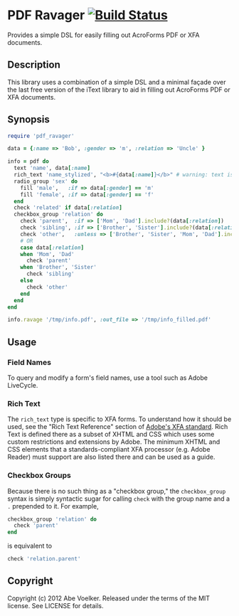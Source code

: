 # PDF Ravager [![Build Status](https://secure.travis-ci.org/abevoelker/pdf_ravager.png)](http://travis-ci.org/abevoelker/pdf_ravager)

Provides a simple DSL for easily filling out AcroForms PDF or XFA documents.

## Description

This library uses a combination of a simple DSL and a minimal façade over the
last free version of the iText library to aid in filling out AcroForms PDF or
XFA documents.

## Synopsis

```ruby
require 'pdf_ravager'

data = {:name => 'Bob', :gender => 'm', :relation => 'Uncle' }

info = pdf do
  text 'name', data[:name]
  rich_text 'name_stylized', "<b>#{data[:name]}</b>" # warning: text is not HTML-escaped!
  radio_group 'sex' do
    fill 'male',   :if => data[:gender] == 'm'
    fill 'female', :if => data[:gender] == 'f'
  end
  check 'related' if data[:relation]
  checkbox_group 'relation' do
    check 'parent',  :if => ['Mom', 'Dad'].include?(data[:relation])
    check 'sibling', :if => ['Brother', 'Sister'].include?(data[:relation])
    check 'other',   :unless => ['Brother', 'Sister', 'Mom', 'Dad'].include?(data[:relation])
    # OR
    case data[:relation]
    when 'Mom', 'Dad'
      check 'parent'
    when 'Brother', 'Sister'
      check 'sibling'
    else
      check 'other'
    end
  end
end

info.ravage '/tmp/info.pdf', :out_file => '/tmp/info_filled.pdf'
```

## Usage

### Field Names
To query and modify a form's field names, use a tool such as Adobe
LiveCycle.

### Rich Text
The `rich_text` type is specific to XFA forms. To understand how it
should be used, see the "Rich Text Reference" section of
[Adobe's XFA standard][1]. Rich Text is defined there as a subset of
XHTML and CSS which uses some custom restrictions and extensions by
Adobe. The minimum XHTML and CSS elements that a standards-compliant
XFA processor (e.g. Adobe Reader) must support are also listed there
and can be used as a guide.

### Checkbox Groups
Because there is no such thing as a "checkbox group," the
`checkbox_group` syntax is simply syntactic sugar for calling
`check` with the group name and a `.` prepended to it. For
example,

```ruby
checkbox_group 'relation' do
  check 'parent'
end
```

is equivalent to

```ruby
check 'relation.parent'
```

## Copyright

Copyright (c) 2012 Abe Voelker. Released under the terms of the
MIT license. See LICENSE for details.

[1]: http://partners.adobe.com/public/developer/xml/index_arch.html